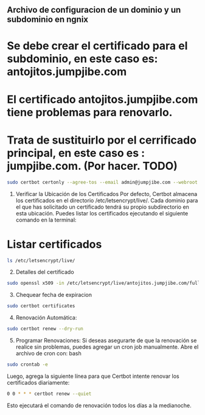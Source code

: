 ## Archivo de configuracion de un  dominio y un subdominio en ngnix 
# Se debe crear el certificado para el subdominio, en este caso es: antojitos.jumpjibe.com

# El certificado  antojitos.jumpjibe.com tiene problemas para renovarlo.

# Trata de sustituirlo por el cerrificado principal, en este caso es : jumpjibe.com. (Por hacer. TODO)

```bash
sudo certbot certonly --agree-tos --email admin@jumpjibe.com --webroot -w /var/www/html -d antojitos.jumpjibe.com
```

1. Verificar la Ubicación de los Certificados
Por defecto, Certbot almacena los certificados en el directorio /etc/letsencrypt/live/. Cada dominio para el que has solicitado un certificado tendrá su propio subdirectorio en esta ubicación. Puedes listar los certificados ejecutando el siguiente comando en la terminal:
# Listar certificados
```bash
ls /etc/letsencrypt/live/
```

2. Detalles del certificado
```bash
sudo openssl x509 -in /etc/letsencrypt/live/antojitos.jumpjibe.com/fullchain.pem -text -noout
```
3. Chequear fecha de expiracion
```bash
sudo certbot certificates
```

4. Renovación Automática: 
```bash
sudo certbot renew --dry-run
```
5. Programar Renovaciones: Si deseas asegurarte de que la renovación se realice sin problemas, puedes agregar un cron job manualmente. Abre el archivo de cron con:
bash

```bash
sudo crontab -e
```
Luego, agrega la siguiente línea para que Certbot intente renovar los certificados diariamente:
```bash
0 0 * * * certbot renew --quiet
```
Esto ejecutará el comando de renovación todos los días a la medianoche.